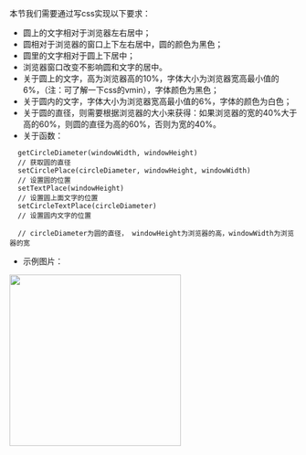 本节我们需要通过写css实现以下要求：

- 圆上的文字相对于浏览器左右居中；
- 圆相对于浏览器的窗口上下左右居中，圆的颜色为黑色；
- 圆里的文字相对于圆上下居中；
- 浏览器窗口改变不影响圆和文字的居中。
- 关于圆上的文字，高为浏览器高的10%，字体大小为浏览器宽高最小值的6%，（注：可了解一下css的vmin），字体颜色为黑色；
- 关于圆内的文字，字体大小为浏览器宽高最小值的6%，字体的颜色为白色；
- 关于圆的直径，则需要根据浏览器的大小来获得：如果浏览器的宽的40%大于高的60%，则圆的直径为高的60%，否则为宽的40%。
- 关于函数：


```
  getCircleDiameter(windowWidth, windowHeight) 
  // 获取圆的直径
  setCirclePlace(circleDiameter, windowHeight, windowWidth)
  // 设置圆的位置
  setTextPlace(windowHeight)
  // 设置圆上面文字的位置
  setCircleTextPlace(circleDiameter)
  // 设置圆内文字的位置
  
  // circleDiameter为圆的直径， windowHeight为浏览器的高，windowWidth为浏览器的宽
```


- 示例图片：


<a href="http://7xi7zt.com1.z0.glb.clouddn.com/css_test_example.png" style="cursor: pointer"><img src="http://7xi7zt.com1.z0.glb.clouddn.com/css_test_example.png" style="width:300px;"></a>
